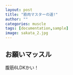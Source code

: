 ```yaml
---
layout: post
title: "筋肉マスターの道!"
author: ""
categories: muscle
tags: [documentation,sample]
image: sakata_2.jpg
---
```


## お願いマッスル
腹筋6LDKかい！


